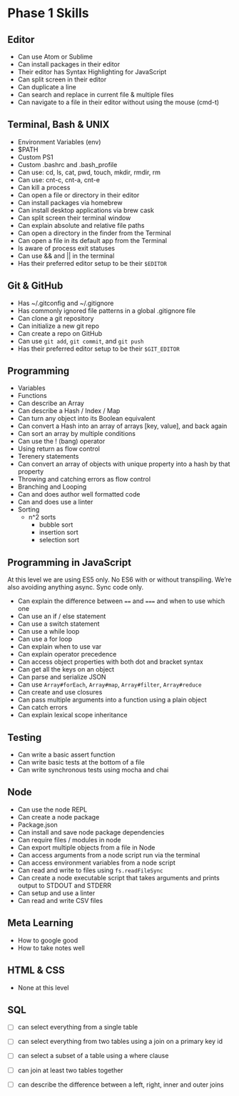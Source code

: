 # Phase 1 Skills

## Editor

- Can use Atom or Sublime
- Can install packages in their editor
- Their editor has Syntax Highlighting for JavaScript
- Can split screen in their editor
- Can duplicate a line
- Can search and replace in current file & multiple files
- Can navigate to a file in their editor without using the mouse (cmd-t)


## Terminal, Bash & UNIX

- Environment Variables (env)
- $PATH
- Custom PS1
- Custom .bashrc and .bash_profile
- Can use: cd, ls, cat, pwd, touch, mkdir, rmdir, rm
- Can use: cnt-c, cnt-a, cnt-e
- Can kill a process
- Can open a file or directory in their editor
- Can install packages via homebrew
- Can install desktop applications via brew cask
- Can split screen their terminal window
- Can explain absolute and relative file paths
- Can open a directory in the finder from the Terminal
- Can open a file in its default app from the Terminal
- Is aware of process exit statuses
- Can use && and || in the terminal
- Has their preferred editor setup to be their `$EDITOR`


## Git & GitHub

- Has ~/.gitconfig and ~/.gitignore
- Has commonly ignored file patterns in a global .gitignore file
- Can clone a git repository
- Can initialize a new git repo
- Can create a repo on GitHub
- Can use `git add`, `git commit`, and `git push`
- Has their preferred editor setup to be their `$GIT_EDITOR`


## Programming

- Variables
- Functions
- Can describe an Array
- Can describe a Hash / Index / Map
- Can turn any object into its Boolean equivalent
- Can convert a Hash into an array of arrays [key, value], and back again
- Can sort an array by multiple conditions
- Can use the ! (bang) operator
- Using return as flow control
- Terenery statements
- Can convert an array of objects with unique property into a hash by that property
- Throwing and catching errors as flow control
- Branching and Looping
- Can and does author well formatted code
- Can and does use a linter
- Sorting
  - n^2 sorts
    - bubble sort
    - insertion sort
    - selection sort


## Programming in JavaScript

At this level we are using ES5 only. No ES6 with or without transpiling. We’re also avoiding anything async. Sync code only.

- Can explain the difference between `==` and `===` and when to use which one
- Can use an if / else statement
- Can use a switch statement
- Can use a while loop
- Can use a for loop
- Can explain when to use var
- Can explain operator precedence
- Can access object properties with both dot and bracket syntax
- Can get all the keys on an object
- Can parse and serialize JSON
- Can use `Array#forEach`, `Array#map`, `Array#filter`, `Array#reduce`
- Can create and use closures
- Can pass multiple arguments into a function using a plain object
- Can catch errors
- Can explain lexical scope inheritance


## Testing

- Can write a basic assert function
- Can write basic tests at the bottom of a file
- Can write synchronous tests using mocha and chai


## Node

- Can use the node REPL
- Can create a node package
- Package.json
- Can install and save node package dependencies
- Can require files / modules in node
- Can export multiple objects from a file in Node
- Can access arguments from a node script run via the terminal
- Can access environment variables from a node script
- Can read and write to files using `fs.readFileSync`
- Can create a node executable script that takes arguments and prints output to STDOUT and STDERR
- Can setup and use a linter
- Can read and write CSV files


## Meta Learning

- How to google good
- How to take notes well

## HTML & CSS

- None at this level

## SQL

- [ ] can select everything from a single table
- [ ] can select everything from two tables using a join on a primary key id
- [ ] can select a subset of a table using a where clause
- [ ] can join at least two tables together
- [ ] can describe the difference between a left, right, inner and outer joins



